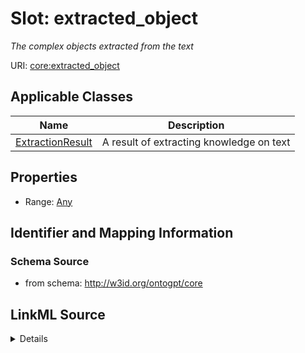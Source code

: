 # Slot: extracted_object
_The complex objects extracted from the text_


URI: [core:extracted_object](http://w3id.org/ontogpt/core/extracted_object)



<!-- no inheritance hierarchy -->




## Applicable Classes

| Name | Description |
| --- | --- |
[ExtractionResult](ExtractionResult.md) | A result of extracting knowledge on text






## Properties

* Range: [Any](Any.md)







## Identifier and Mapping Information







### Schema Source


* from schema: http://w3id.org/ontogpt/core




## LinkML Source

<details>
```yaml
name: extracted_object
description: The complex objects extracted from the text
from_schema: http://w3id.org/ontogpt/core
rank: 1000
alias: extracted_object
owner: ExtractionResult
domain_of:
- ExtractionResult
range: Any
inlined: true

```
</details>